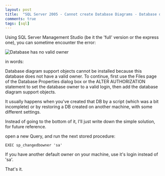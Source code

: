```yaml
---
layout: post
title:  "SQL Server 2005 - Cannot create Database Diagrams - Database does not have a valid owner"
comments: true
tags: [sql]
---
```



Using SQL Server Management Studio (be it the 'full' version or the express one), you can sometime encounter the error:

![Database has no valid owner](http://kenegozi.com/blog/uploaded/windowslivewriter/sqlserver2005cannotcreatedatabasediagram_123dc/c20f45d1-6118-4b12-845d-1a78e619c256.png)

in words:

Database diagram support objects cannot be installed because this database does not have a valid owner. To continue, first use the Files page of the Database Properties dialog box or the ALTER AUTHORIZATION statement to set the database owner to a valid login, then add the database diagram support objects. 

It usually happens when you've created that DB by a script (which was a bit incomplete) or by restoring a DB created on another machine, with some different settings.



Instead of going to the bottom of it, I'll just write down the simple solution, for future reference.

open a new Query, and run the next stored procedure:

```
EXEC sp_changedbowner 'sa'
```

If you have another default owner on your machine, use it's login instead of 'sa'.

That's it.

